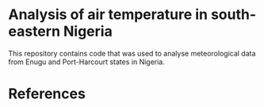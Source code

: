 # Analysis of air temperature in south-eastern Nigeria
This repository contains code that was used to analyse meteorological data from Enugu and Port-Harcourt states in Nigeria.
# References


